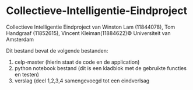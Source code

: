 # Collectieve-Intelligentie-Eindproject
Collectieve Intelligentie Eindproject van Winston Lam (11844078), Tom Handgraaf (11852615), Vincent Kleiman(11884622)©
Universiteit van Amsterdam

Dit bestand bevat de volgende bestanden:
1. celp-master (hierin staat de code en de application)
2. python notebook bestand (dit is een kladblok met de gebruikte functies en testen)
3. verslag (deel 1,2,3,4 samengevoegd tot een eindverlsag

